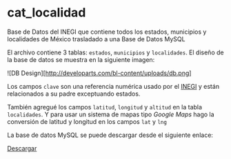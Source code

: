 # cat_localidad

Base de Datos del INEGI que contiene todos los estados, municipios y localidades de México trasladado a una Base de Datos MySQL

El archivo contiene 3 tablas: `estados`, `municipios` y `localidades`. El diseño de la base de datos se muestra en la siguiente imagen:

![DB Design][http://developarts.com/bl-content/uploads/db.png]

Los campos `clave` son una referencia numérica usado por el [INEGI](http://www.inegi.org.mx/) y están relacionados a su padre exceptuando estados. 

También agregué los campos `latitud`, `longitud` y `altitud` en la tabla `localidades`. Y para usar un sistema de mapas tipo *Google Maps* hago la conversión de latitud y longitud en los campos `lat` y `lng` 

La base de datos MySQL se puede descargar desde el siguiente enlace:

[Descargar](https://github.com/developarts/cat_localidad/releases/latest)

